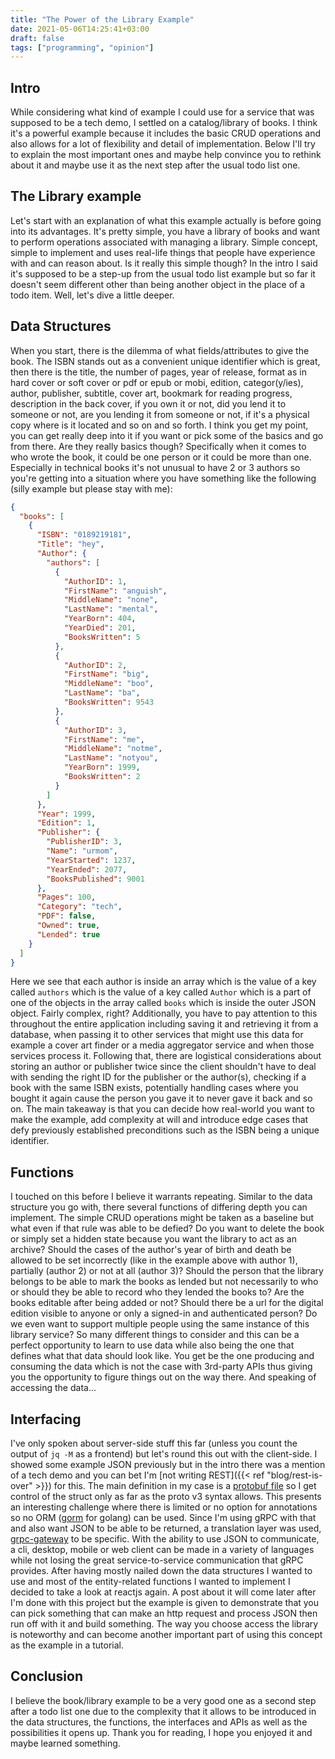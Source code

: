 ```yaml
---
title: "The Power of the Library Example"
date: 2021-05-06T14:25:41+03:00
draft: false
tags: ["programming", "opinion"]
---
```


## Intro
While considering what kind of example I could use for a service that was supposed to be a tech demo, I settled on a catalog/library of books.
I think it's a powerful example because it includes the basic CRUD operations and also allows for a lot of flexibility and detail of implementation.
Below I'll try to explain the most important ones and maybe help convince you to rethink about it and maybe use it as the next step after the usual todo list one.

## The Library example
Let's start with an explanation of what this example actually is before going into its advantages.
It's pretty simple, you have a library of books and want to perform operations associated with managing a library.
Simple concept, simple to implement and uses real-life things that people have experience with and can reason about.
Is it really this simple though?
In the intro I said it's supposed to be a step-up from the usual todo list example but so far it doesn't seem different other than being another object in the place of a todo item.
Well, let's dive a little deeper.

## Data Structures
When you start, there is the dilemma of what fields/attributes to give the book.
The ISBN stands out as a convenient unique identifier which is great, then there is the title, the number of pages, year of release, format as in hard cover or soft cover or pdf or epub or mobi, edition, categor(y/ies), author, publisher, subtitle, cover art, bookmark for reading progress, description in the back cover, if you own it or not, did you lend it to someone or not, are you lending it from someone or not, if it's a physical copy where is it located and so on and so forth.
I think you get my point, you can get really deep into it if you want or pick some of the basics and go from there.
Are they really basics though?
Specifically when it comes to who wrote the book, it could be one person or it could be more than one.
Especially in technical books it's not unusual to have 2 or 3 authors so you're getting into a situation where you have something like the following (silly example but please stay with me):

```json
{
  "books": [
    {
      "ISBN": "0189219181",
      "Title": "hey",
      "Author": {
        "authors": [
          {
            "AuthorID": 1,
            "FirstName": "anguish",
            "MiddleName": "none",
            "LastName": "mental",
            "YearBorn": 404,
            "YearDied": 201,
            "BooksWritten": 5
          },
          {
            "AuthorID": 2,
            "FirstName": "big",
            "MiddleName": "boo",
            "LastName": "ba",
            "BooksWritten": 9543
          },
          {
            "AuthorID": 3,
            "FirstName": "me",
            "MiddleName": "notme",
            "LastName": "notyou",
            "YearBorn": 1999,
            "BooksWritten": 2
          }
        ]
      },
      "Year": 1999,
      "Edition": 1,
      "Publisher": {
        "PublisherID": 3,
        "Name": "urmom",
        "YearStarted": 1237,
        "YearEnded": 2077,
        "BooksPublished": 9001
      },
      "Pages": 100,
      "Category": "tech",
      "PDF": false,
      "Owned": true,
      "Lended": true
    }
  ]
}
```

Here we see that each author is inside an array which is the value of a key called `authors` which is the value of a key called `Author` which is a part of one of the objects in the array called `books` which is inside the outer JSON object.
Fairly complex, right?
Additionally, you have to pay attention to this throughout the entire application including saving it and retrieving it from a database, when passing it to other services that might use this data for example a cover art finder or a media aggregator service and when those services process it.
Following that, there are logistical considerations about storing an author or publisher twice since the client shouldn't have to deal with sending the right ID for the publisher or the author(s), checking if a book with the same ISBN exists, potentially handling cases where you bought it again cause the person you gave it to never gave it back and so on.
The main takeaway is that you can decide how real-world you want to make the example, add complexity at will and introduce edge cases that defy previously established preconditions such as the ISBN being a unique identifier.

## Functions
I touched on this before I believe it warrants repeating.
Similar to the data structure you go with, there several functions of differing depth you can implement.
The simple CRUD operations might be taken as a baseline but what even if that rule was able to be defied?
Do you want to delete the book or simply set a hidden state because you want the library to act as an archive?
Should the cases of the author's year of birth and death be allowed to be set incorrectly (like in the example above with author 1), partially (author 2) or not at all (author 3)?
Should the person that the library belongs to be able to mark the books as lended but not necessarily to who or should they be able to record who they lended the books to?
Are the books editable after being added or not?
Should there be a url for the digital edition visible to anyone or only a signed-in and authenticated person?
Do we even want to support multiple people using the same instance of this library service?
So many different things to consider and this can be a perfect opportunity to learn to use data while also being the one that defines what that data should look like.
You get be the one producing and consuming the data which is not the case with 3rd-party APIs thus giving you the opportunity to figure things out on the way there.
And speaking of accessing the data...

## Interfacing
I've only spoken about server-side stuff this far (unless you count the output of `jq -M` as a frontend) but let's round this out with the client-side.
I showed some example JSON previously but in the intro there was a mention of a tech demo and you can bet I'm [not writing REST]({{< ref "blog/rest-is-over" >}}) for this.
The main definition in my case is a [protobuf file](https://gitlab.com/insanitywholesale/bookdir/-/blob/master/proto/v1/bookdir.proto) so I get control of the struct only as far as the proto v3 syntax allows.
This presents an interesting challenge where there is limited or no option for annotations so no ORM ([gorm](https://gorm.io/) for golang) can be used.
Since I'm using gRPC with that and also want JSON to be able to be returned, a translation layer was used, [grpc-gateway](https://github.com/grpc-ecosystem/grpc-gateway) to be specific.
With the ability to use JSON to communicate, a cli, desktop, mobile or web client can be made in a variety of languages while not losing the great service-to-service communication that gRPC provides.
After having mostly nailed down the data structures I wanted to use and most of the entity-related functions I wanted to implement I decided to take a look at reactjs again.
A post about it will come later after I'm done with this project but the example is given to demonstrate that you can pick something that can make an http request and process JSON then run off with it and build something.
The way you choose access the library is noteworthy and can become another important part of using this concept as the example in a tutorial.

## Conclusion
I believe the book/library example to be a very good one as a second step after a todo list one due to the complexity that it allows to be introduced in the data structures, the functions, the interfaces and APIs as well as the possibilities it opens up.
Thank you for reading, I hope you enjoyed it and maybe learned something.
